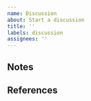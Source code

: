 ```yaml
---
name: Discussion
about: Start a discussion
title: ''
labels: discussion
assignees: ''
---
```


<!-- write a brief description of the context of this discussion -->

## Notes <!-- optional -->

<!-- add additional specifics -->

## References <!-- optional -->

<!--

 - [name](href)

-->
